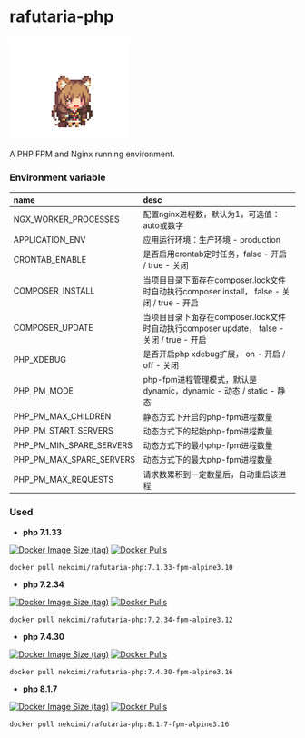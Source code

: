 # rafutaria-php

![](rafutaria.png)

A PHP FPM and Nginx running environment.

### Environment variable

|name|desc|
|:---|:---|
|NGX_WORKER_PROCESSES|配置nginx进程数，默认为1，可选值：auto或数字|
|APPLICATION_ENV|应用运行环境：生产环境 - production|
|CRONTAB_ENABLE|是否启用crontab定时任务，false - 开启 / true - 关闭 |
|COMPOSER_INSTALL|当项目目录下面存在composer.lock文件时自动执行composer install， false - 关闭 / true - 开启|
|COMPOSER_UPDATE|当项目目录下面存在composer.lock文件时自动执行composer update， false - 关闭 / true - 开启|
|PHP_XDEBUG|是否开启php xdebug扩展， on - 开启 / off - 关闭|
|PHP_PM_MODE|php-fpm进程管理模式，默认是dynamic，dynamic - 动态 / static - 静态|
|PHP_PM_MAX_CHILDREN|静态方式下开启的php-fpm进程数量|
|PHP_PM_START_SERVERS|动态方式下的起始php-fpm进程数量|
|PHP_PM_MIN_SPARE_SERVERS|动态方式下的最小php-fpm进程数量|
|PHP_PM_MAX_SPARE_SERVERS|动态方式下的最大php-fpm进程数量|
|PHP_PM_MAX_REQUESTS|请求数累积到一定数量后，自动重启该进程|

### Used

- **php 7.1.33**

[![Docker Image Size (tag)](https://img.shields.io/docker/image-size/nekoimi/rafutaria-php/7.1.33-fpm-alpine3.10)](https://hub.docker.com/r/nekoimi/rafutaria-php)
[![Docker Pulls](https://img.shields.io/docker/pulls/nekoimi/rafutaria-php)](https://hub.docker.com/r/nekoimi/rafutaria-php)

```shell
docker pull nekoimi/rafutaria-php:7.1.33-fpm-alpine3.10
```


- **php 7.2.34**

[![Docker Image Size (tag)](https://img.shields.io/docker/image-size/nekoimi/rafutaria-php/7.2.34-fpm-alpine3.12)](https://hub.docker.com/r/nekoimi/rafutaria-php)
[![Docker Pulls](https://img.shields.io/docker/pulls/nekoimi/rafutaria-php)](https://hub.docker.com/r/nekoimi/rafutaria-php)

```shell
docker pull nekoimi/rafutaria-php:7.2.34-fpm-alpine3.12
```


- **php 7.4.30**

[![Docker Image Size (tag)](https://img.shields.io/docker/image-size/nekoimi/rafutaria-php/7.4.30-fpm-alpine3.16)](https://hub.docker.com/r/nekoimi/rafutaria-php)
[![Docker Pulls](https://img.shields.io/docker/pulls/nekoimi/rafutaria-php)](https://hub.docker.com/r/nekoimi/rafutaria-php)

```shell
docker pull nekoimi/rafutaria-php:7.4.30-fpm-alpine3.16
```


- **php 8.1.7**

[![Docker Image Size (tag)](https://img.shields.io/docker/image-size/nekoimi/rafutaria-php/8.1.7-fpm-alpine3.16)](https://hub.docker.com/r/nekoimi/rafutaria-php)
[![Docker Pulls](https://img.shields.io/docker/pulls/nekoimi/rafutaria-php)](https://hub.docker.com/r/nekoimi/rafutaria-php)

```shell
docker pull nekoimi/rafutaria-php:8.1.7-fpm-alpine3.16
```
